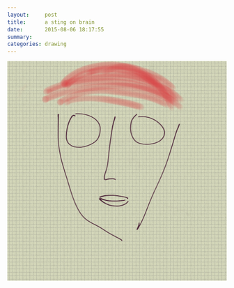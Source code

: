 ```yaml
---
layout:     post
title:      a sting on brain
date:       2015-08-06 18:17:55
summary:    
categories: drawing
---
```

![a sting on brain](/images/diary/a-sting-on-brain.png "a kick in balls")